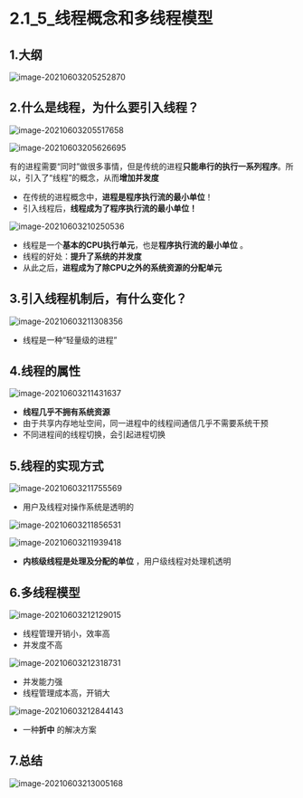 # 2.1_5_线程概念和多线程模型

## 1.大纲

![image-20210603205252870](https://tuchuang-01.oss-cn-beijing.aliyuncs.com/img/image-20210603205252870.png)

## 2.什么是线程，为什么要引入线程？

![image-20210603205517658](https://tuchuang-01.oss-cn-beijing.aliyuncs.com/img/image-20210603205517658.png)

![image-20210603205626695](https://tuchuang-01.oss-cn-beijing.aliyuncs.com/img/image-20210603205626695.png)

有的进程需要“同时”做很多事情，但是传统的进程**只能串行的执行一系列程序**。所以，引入了“线程”的概念，从而**增加并发度** 

- 在传统的进程概念中，**进程是程序执行流的最小单位**！
- 引入线程后，**线程成为了程序执行流的最小单位！**

![image-20210603210250536](https://tuchuang-01.oss-cn-beijing.aliyuncs.com/img/image-20210603210250536.png)

- 线程是一个**基本的CPU执行单元**，也是**程序执行流的最小单位** 。
- 线程的好处：**提升了系统的并发度** 
- 从此之后，**进程成为了除CPU之外的系统资源的分配单元** 

## 3.引入线程机制后，有什么变化？

![image-20210603211308356](https://tuchuang-01.oss-cn-beijing.aliyuncs.com/img/image-20210603211308356.png)

- 线程是一种“轻量级的进程”

## 4.线程的属性

![image-20210603211431637](https://tuchuang-01.oss-cn-beijing.aliyuncs.com/img/image-20210603211431637.png)

- **线程几乎不拥有系统资源** 
- 由于共享内存地址空间，同一进程中的线程间通信几乎不需要系统干预
- 不同进程间的线程切换，会引起进程切换

## 5.线程的实现方式

![image-20210603211755569](https://tuchuang-01.oss-cn-beijing.aliyuncs.com/img/image-20210603211755569.png)

- 用户及线程对操作系统是透明的

![image-20210603211856531](https://tuchuang-01.oss-cn-beijing.aliyuncs.com/img/image-20210603211856531.png)

![image-20210603211939418](https://tuchuang-01.oss-cn-beijing.aliyuncs.com/img/image-20210603211939418.png)

- **内核级线程是处理及分配的单位** ，用户级线程对处理机透明

## 6.多线程模型

![image-20210603212129015](https://tuchuang-01.oss-cn-beijing.aliyuncs.com/img/image-20210603212129015.png)

- 线程管理开销小，效率高
- 并发度不高

![image-20210603212318731](https://tuchuang-01.oss-cn-beijing.aliyuncs.com/img/image-20210603212318731.png)

- 并发能力强
- 线程管理成本高，开销大

![image-20210603212844143](https://tuchuang-01.oss-cn-beijing.aliyuncs.com/img/image-20210603212844143.png)

- 一种**折中** 的解决方案

## 7.总结

![image-20210603213005168](https://tuchuang-01.oss-cn-beijing.aliyuncs.com/img/image-20210603213005168.png)

